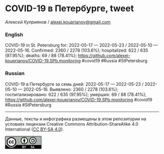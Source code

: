 COVID-19 в Петербурге, tweet
============================

*Алексей Куприянов* /
<a href="mailto:alexei.kouprianov@gmail.com" class="email">alexei.kouprianov@gmail.com</a>

### English

COVID-19 in St. Petersburg for: 2022-05-17 — 2022-05-23 / 2022-05-10 —
2022-05-16. Сonfirmed: 2360 / 2278 (103.6%); hospitalized: 622 / 635
(97.95%); deaths: 69 / 88 (78.41%);
<a href="https://github.com/alexei-kouprianov/COVID-19.SPb.monitoring" class="uri">https://github.com/alexei-kouprianov/COVID-19.SPb.monitoring</a>
\#covid19 \#Russia \#StPetersburg

### Russian

COVID-19 в Петербурге за семь дней: 2022-05-17 — 2022-05-23 / 2022-05-10
— 2022-05-16. Выявлено: 2360 / 2278 (103.6%); госпитализировано: 622 /
635 (97.95%); умерших: 69 / 88 (78.41%);
<a href="https://github.com/alexei-kouprianov/COVID-19.SPb.monitoring" class="uri">https://github.com/alexei-kouprianov/COVID-19.SPb.monitoring</a>
\#covid19 \#Russia \#StPetersburg

------------------------------------------------------------------------

Данные, тексты и инфографика размещены в этом репозитории на условиях
лицензии Creative Commons Attribution-ShareAlike 4.0 International ([CC
BY-SA 4.0](https://creativecommons.org/licenses/by-sa/4.0/)).

![](../misc/CC-BY-SA-icon.png "CC-BY-SA")

